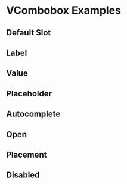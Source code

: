 # VCombobox Examples

## Default Slot
<code-tab visible-overflow>
<template #example>
<DefaultSlotExample />
</template>
<template #code>

```vue
<!--@include: ./components/combobox/DefaultSlotExample.vue -->
```
</template>
</code-tab>


## Label
<code-tab visible-overflow>
<template #example>
<LabelExample />
</template>
<template #code>

```vue
<!--@include: ./components/combobox/LabelExample.vue -->
```
</template>
</code-tab>


## Value
<code-tab visible-overflow>
<template #example>
<ValueExample />
</template>
<template #code>

```vue
<!--@include: ./components/combobox/ValueExample.vue -->
```
</template>
</code-tab>

## Placeholder
<code-tab visible-overflow>
<template #example>
<PlaceholderExample />
</template>
<template #code>

```vue
<!--@include: ./components/combobox/PlaceholderExample.vue -->
```
</template>
</code-tab>


## Autocomplete
<code-tab visible-overflow>
<template #example>
<AutocompleteExample />
</template>
<template #code>

```vue
<!--@include: ./components/combobox/AutocompleteExample.vue -->
```
</template>
</code-tab>


## Open
<code-tab visible-overflow>
<template #example>
<OpenExample/>
</template>
<template #code>

```vue
<!--@include: ./components/combobox/OpenExample.vue -->
```
</template>
</code-tab>


## Placement
<code-tab visible-overflow>
<template #example>
<PlacementExample/>
</template>
<template #code>

```vue
<!--@include: ./components/combobox/PlacementExample.vue -->
```
</template>
</code-tab>

## Disabled
<code-tab visible-overflow>
<template #example>
<DisabledExample />
</template>
<template #code>

```vue
<!--@include: ./components/combobox/DisabledExample.vue -->
```
</template>
</code-tab>

<script setup lang="ts">
import CodeTab from "../custom/CodeTab.vue";
import { defineClientComponent } from 'vitepress';

const DefaultSlotExample = defineClientComponent(() =>  import("./components/combobox/DefaultSlotExample.vue"));
const LabelExample = defineClientComponent(() =>  import("./components/combobox/LabelExample.vue"));
const ValueExample = defineClientComponent(() => import ("./components/combobox/ValueExample.vue"));
const PlaceholderExample = defineClientComponent(() => import("./components/combobox/PlaceholderExample.vue"));
const AutocompleteExample = defineClientComponent(() => import ("./components/combobox/AutocompleteExample.vue"));
const OpenExample = defineClientComponent(() => import ("./components/combobox/OpenExample.vue"));
const DisabledExample = defineClientComponent(() => import("./components/combobox/DisabledExample.vue"));
const PlacementExample = defineClientComponent(() => import("./components/combobox/PlacementExample.vue"));
</script>
